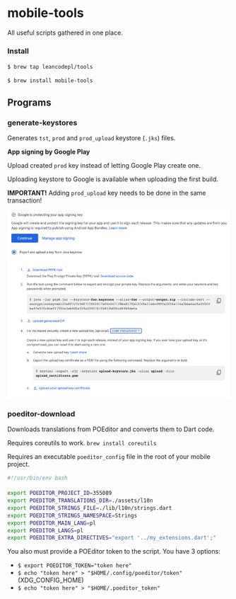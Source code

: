# mobile-tools

All useful scripts gathered in one place.

### Install

`$ brew tap leancodepl/tools`

`$ brew install mobile-tools`

## Programs

### generate-keystores

Generates `tst`, `prod` and `prod_upload` keystore (`.jks`) files.

**App signing by Google Play**

Upload created `prod` key instead of letting Google Play create one.

Uploading keystore to Google is available when uploading the first build.

**IMPORTANT!**
Adding `prod_upload` key needs to be done in the same transaction!

![](img/generate-keystores_1.png)
![](img/generate-keystores_2.png)

### poeditor-download

Downloads translations from POEditor and converts them to Dart code.

Requires coreutils to work. `brew install coreutils`

Requires an executable `poeditor_config` file in the root of your mobile project.

```sh
#!/usr/bin/env bash

export POEDITOR_PROJECT_ID=355089
export POEDITOR_TRANSLATIONS_DIR=./assets/l10n
export POEDITOR_STRINGS_FILE=./lib/l10n/strings.dart
export POEDITOR_STRINGS_NAMESPACE=Strings
export POEDITOR_MAIN_LANG=pl
export POEDITOR_LANGS=pl
export POEDITOR_EXTRA_DIRECTIVES="export '../my_extensions.dart';"
```

You also must provide a POEditor token to the script. You have 3 options:

- `$ export POEDITOR_TOKEN="token here"`
- `$ echo "token here" > "$HOME/.config/poeditor/token"` (XDG_CONFIG_HOME)
- `$ echo "token here" > "$HOME/.poeditor_token"`

